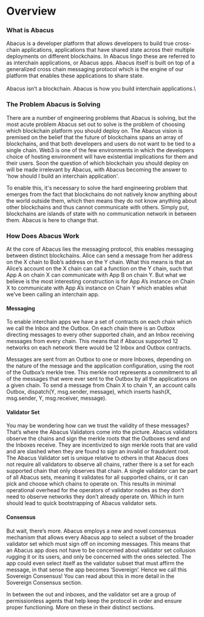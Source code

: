 # Overview

### What is Abacus

Abacus is a developer platform that allows developers to build true cross-chain applications, applications that have shared state across their multiple deployments on different blockchains. In Abacus lingo these are referred to as interchain applications, or Abacus apps. Abacus itself is built on top of a generalized cross chain messaging protocol which is the engine of our platform that enables these applications to share state.\
\
Abacus isn’t a blockchain. Abacus is how you build interchain applications.\


### The Problem Abacus is Solving

There are a number of engineering problems that Abacus is solving, but the most acute problem Abacus set out to solve is the problem of choosing which blockchain platform you should deploy on. The Abacus vision is premised on the belief that the future of blockchains spans an array of blockchains, and that both developers and users do not want to be tied to a single chain. Web3 is one of the few environments in which the developers choice of hosting environment will have existential implications for them and their users. Soon the question of which blockchain you should deploy on will be made irrelevant by Abacus, with Abacus becoming the answer to 'how should I build an interchain application'.

To enable this, it's necessary to solve the hard engineering problem that emerges from the fact that blockchains do not natively know anything about the world outside them, which then means they do not know anything about other blockchains and thus cannot communicate with others. Simply put, blockchains are islands of state with no communication network in between them. Abacus is here to change that.

### How Does Abacus Work

At the core of Abacus lies the messaging protocol, this enables messaging between distinct blockchains. Alice can send a message from her address on the X chain to Bob’s address on the Y chain. What this means is that an Alice’s account on the X chain can call a function on the Y chain, such that App A on chain X can communicate with App B on chain Y. But what we believe is the most interesting construction is for App A’s instance on Chain X to communicate with App A’s instance on Chain Y which enables what we’ve been calling an interchain app.

#### Messaging

To enable interchain apps we have a set of contracts on each chain which we call the Inbox and the Outbox. On each chain there is an Outbox directing messages to every other supported chain, and an Inbox receiving messages from every chain. This means that if Abacus supported 12 networks on each network there would be 12 Inbox and Outbox contracts.

Messages are sent from an Outbox to one or more Inboxes, depending on the nature of the message and the application configuration, using the root of the Outbox’s merkle tree. This merkle root represents a commitment to all of the messages that were ever sent to the Outbox by all the applications on a given chain. To send a message from Chain X to chain Y, an account calls Outbox, dispatch(Y, msg.sender, message), which inserts hash(X, msg.sender, Y, msg.receiver, message).

#### Validator Set

You may be wondering how can we trust the validity of these messages? That’s where the Abacus Validators come into the picture. Abacus validators observe the chains and sign the merkle roots that the Outboxes send and the Inboxes receive. They are incentivized to sign merkle roots that are valid and are slashed when they are found to sign an invalid or fraudulent root. The Abacus Validator set is unique relative to others in that Abacus does not require all validators to observe all chains, rather there is a set for each supported chain that only observes that chain. A single validator can be part of all Abacus sets, meaning it validates for all supported chains, or it can pick and choose which chains to operate on. This results in minimal operational overhead for the operators of validator nodes as they don’t need to observe networks they don’t already operate on. Which in turn should lead to quick bootstrapping of Abacus validator sets.

#### Consensus

But wait, there’s more. Abacus employs a new and novel consensus mechanism that allows every Abacus app to select a subset of the broader validator set which must sign off on incoming messages. This means that an Abacus app does not have to be concerned about validator set collusion rugging it or its users, and only be concerned with the ones selected. The app could even select itself as the validator subset that must affirm the message, in that sense the app becomes ‘Sovereign’. Hence we call this Sovereign Consensus! You can read about this in more detail in the Sovereign Consensus section.

In between the out and inboxes, and the validator set are a group of permissionless agents that help keep the protocol in order and ensure proper functioning. More on these in their distinct sections.

